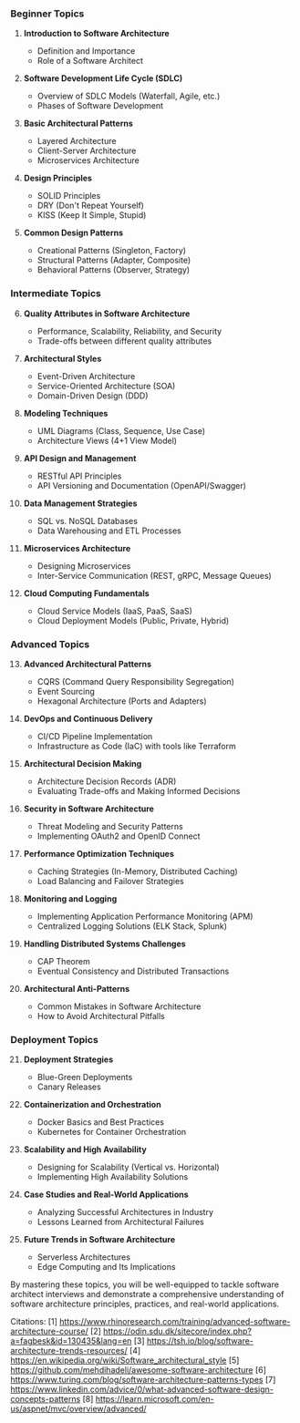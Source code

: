 ### Beginner Topics

1. **Introduction to Software Architecture**
   - Definition and Importance
   - Role of a Software Architect

2. **Software Development Life Cycle (SDLC)**
   - Overview of SDLC Models (Waterfall, Agile, etc.)
   - Phases of Software Development

3. **Basic Architectural Patterns**
   - Layered Architecture
   - Client-Server Architecture
   - Microservices Architecture

4. **Design Principles**
   - SOLID Principles
   - DRY (Don't Repeat Yourself)
   - KISS (Keep It Simple, Stupid)

5. **Common Design Patterns**
   - Creational Patterns (Singleton, Factory)
   - Structural Patterns (Adapter, Composite)
   - Behavioral Patterns (Observer, Strategy)

### Intermediate Topics

6. **Quality Attributes in Software Architecture**
   - Performance, Scalability, Reliability, and Security
   - Trade-offs between different quality attributes

7. **Architectural Styles**
   - Event-Driven Architecture
   - Service-Oriented Architecture (SOA)
   - Domain-Driven Design (DDD)

8. **Modeling Techniques**
   - UML Diagrams (Class, Sequence, Use Case)
   - Architecture Views (4+1 View Model)

9. **API Design and Management**
   - RESTful API Principles
   - API Versioning and Documentation (OpenAPI/Swagger)

10. **Data Management Strategies**
    - SQL vs. NoSQL Databases
    - Data Warehousing and ETL Processes

11. **Microservices Architecture**
    - Designing Microservices
    - Inter-Service Communication (REST, gRPC, Message Queues)

12. **Cloud Computing Fundamentals**
    - Cloud Service Models (IaaS, PaaS, SaaS)
    - Cloud Deployment Models (Public, Private, Hybrid)

### Advanced Topics

13. **Advanced Architectural Patterns**
    - CQRS (Command Query Responsibility Segregation)
    - Event Sourcing
    - Hexagonal Architecture (Ports and Adapters)

14. **DevOps and Continuous Delivery**
    - CI/CD Pipeline Implementation
    - Infrastructure as Code (IaC) with tools like Terraform

15. **Architectural Decision Making**
    - Architecture Decision Records (ADR)
    - Evaluating Trade-offs and Making Informed Decisions

16. **Security in Software Architecture**
    - Threat Modeling and Security Patterns
    - Implementing OAuth2 and OpenID Connect

17. **Performance Optimization Techniques**
    - Caching Strategies (In-Memory, Distributed Caching)
    - Load Balancing and Failover Strategies

18. **Monitoring and Logging**
    - Implementing Application Performance Monitoring (APM)
    - Centralized Logging Solutions (ELK Stack, Splunk)

19. **Handling Distributed Systems Challenges**
    - CAP Theorem
    - Eventual Consistency and Distributed Transactions

20. **Architectural Anti-Patterns**
    - Common Mistakes in Software Architecture
    - How to Avoid Architectural Pitfalls

### Deployment Topics

21. **Deployment Strategies**
    - Blue-Green Deployments
    - Canary Releases

22. **Containerization and Orchestration**
    - Docker Basics and Best Practices
    - Kubernetes for Container Orchestration

23. **Scalability and High Availability**
    - Designing for Scalability (Vertical vs. Horizontal)
    - Implementing High Availability Solutions

24. **Case Studies and Real-World Applications**
    - Analyzing Successful Architectures in Industry
    - Lessons Learned from Architectural Failures

25. **Future Trends in Software Architecture**
    - Serverless Architectures
    - Edge Computing and Its Implications

By mastering these topics, you will be well-equipped to tackle software architect interviews and demonstrate a comprehensive understanding of software architecture principles, practices, and real-world applications.

Citations:
[1] https://www.rhinoresearch.com/training/advanced-software-architecture-course/
[2] https://odin.sdu.dk/sitecore/index.php?a=fagbesk&id=130435&lang=en
[3] https://tsh.io/blog/software-architecture-trends-resources/
[4] https://en.wikipedia.org/wiki/Software_architectural_style
[5] https://github.com/mehdihadeli/awesome-software-architecture
[6] https://www.turing.com/blog/software-architecture-patterns-types
[7] https://www.linkedin.com/advice/0/what-advanced-software-design-concepts-patterns
[8] https://learn.microsoft.com/en-us/aspnet/mvc/overview/advanced/
